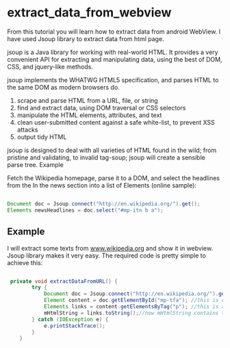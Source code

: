 # extract_data_from_webview
From this tutorial you will learn how to extract data from android WebView. I have used Jsoup library to extract data from html page.

jsoup is a Java library for working with real-world HTML. It provides a very convenient API for extracting and manipulating data, using the best of DOM, CSS, and jquery-like methods.

jsoup implements the WHATWG HTML5 specification, and parses HTML to the same DOM as modern browsers do.

1. scrape and parse HTML from a URL, file, or string
2. find and extract data, using DOM traversal or CSS selectors
3.  manipulate the HTML elements, attributes, and text
4. clean user-submitted content against a safe white-list, to prevent XSS attacks
5. output tidy HTML

jsoup is designed to deal with all varieties of HTML found in the wild; from pristine and validating, to invalid tag-soup; jsoup will create a sensible parse tree.
Example

Fetch the Wikipedia homepage, parse it to a DOM, and select the headlines from the In the news section into a list of Elements (online sample):

```java

Document doc = Jsoup.connect("http://en.wikipedia.org/").get();
Elements newsHeadlines = doc.select("#mp-itn b a");

```

## Example

I will extract some texts from www.wikipedia.org and show it in webview. Jsoup library makes it very easy. The required code is pretty simple to achieve this:

```java

 private void extractDataFromURL() {
        try {
            Document doc = Jsoup.connect("http://en.wikipedia.org/").get();
            Element content = doc.getElementById("mp-tfa"); //this is one of the divisions id (<div id=mp-tfa>...</div>)
            Elements links = content.getElementsByTag("p"); //this is a para inside divisino <div id=mp-tfa><p>...</p>/div>)
            mHtmlString = links.toString();//now mHtmlString contains the text inside the para
        } catch (IOException e) {
            e.printStackTrace();
        }
    }
    
